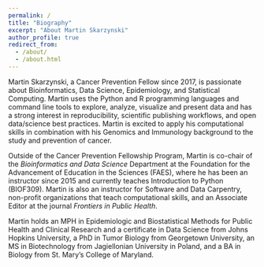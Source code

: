 ```yaml
---
permalink: /
title: "Biography"
excerpt: "About Martin Skarzynski"
author_profile: true
redirect_from:
  - /about/
  - /about.html
---
```


Martin Skarzynski, a Cancer Prevention Fellow since 2017, is passionate about Bioinformatics, Data Science, Epidemiology, and Statistical Computing. Martin uses the Python and R programming languages and command line tools to explore, analyze, visualize and present data and has a strong interest in reproducibility, scientific publishing workflows, and open data/science best practices. Martin is excited to apply his computational skills in combination with his Genomics and Immunology background to the study and prevention of cancer.

Outside of the Cancer Prevention Fellowship Program, Martin is co-chair of the _Bioinformatics and Data Science_ Department at the Foundation for the Advancement of Education in the Sciences (FAES), where he has been an instructor since 2015 and currently teaches Introduction to Python (BIOF309). Martin is also an instructor for Software and Data Carpentry, non-profit organizations that teach computational skills, and an Associate Editor at the journal *Frontiers in Public Health*.

Martin holds an MPH in Epidemiologic and Biostatistical Methods for Public Health and Clinical Research and a certificate in Data Science from Johns Hopkins University, a PhD in Tumor Biology from Georgetown University, an MS in Biotechnology from Jagiellonian University in Poland, and a BA in Biology from St. Mary’s College of Maryland.

